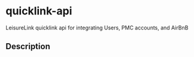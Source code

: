 # quicklink-api

LeisureLink quicklink api for integrating Users, PMC accounts, and AirBnB

## Description

